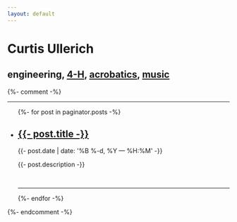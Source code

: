 ```yaml
---
layout: default
---
```


<div class="header-bar">
  <h1>Curtis Ullerich</h1>
  <h2>
    engineering,
    <a href="https://4-h.org/4-h-alumni-community/4-h-alumni-luminaries/#!our-luminaries" target="_blank">4-H</a>,
    <a href="http://duo.idamayer.com" target="_blank">acrobatics</a>,
    <a href="https://www.youtube.com/c/curtisullerich" target="_blank">music</a>
  </h2>
</div>
{%- comment -%}
<hr>
<ul class="post-list">
    {%- for post in paginator.posts -%}
      <li>
        <h2><a class="post-title" href="{{- post.url | prepend: site.baseurl -}}">{{- post.title -}}</a></h2>
        <p class="post-meta">{{- post.date | date: '%B %-d, %Y — %H:%M' -}}</p>
        <p>{{- post.description -}}</p>
        <br/>
        <hr/>
      </li>
    {%- endfor -%}
</ul>
{%- endcomment -%}
